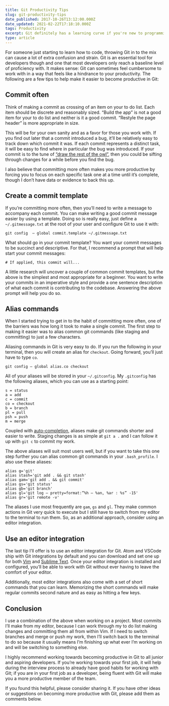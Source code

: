```yaml
---
title: Git Productivity Tips
slug: git-productivity-tips
date_published: 2017-10-26T13:12:00.000Z
date_updated: 2021-02-22T17:18:10.000Z
tags: Productivity
excerpt: Git definitely has a learning curve if you're new to programming. I've collected some quick tips to help you become more productive, sooner.
type: article
---
```


For someone just starting to learn how to code, throwing Git in to the mix can cause a lot of extra confusion and strain. Git is an essential tool for developers though and one that most developers only reach a baseline level of proficiency with. It makes sense: Git can sometimes feel cumbersome to work with in a way that feels like a hindrance to your productivity. The following are a few tips to help make it easier to become productive in Git:

## Commit often

Think of making a commit as crossing of an item on your to do list. Each item should be discrete and reasonably sized. “Build the app” is not a good item for your to do list and neither is it a good commit. “Restyle the page header” is more appropriate in size.

This will be for your own sanity and as a favor for those you work with. If you find out later that a commit introduced a bug, it’ll be relatively easy to track down which commit it was. If each commit represents a distinct task, it will be easy to find where in particular the bug was introduced. If your commit is to the tune of [“draw the rest of the owl”](https://imgur.com/rCr9A), then you could be sifting through changes for a while before you find the bug.

I also believe that committing more often makes you more productive by forcing you to focus on each specific task one at a time until it’s complete, though I don’t have data or evidence to back this up.

## Create a commit template

If you’re committing more often, then you’ll need to write a message to accompany each commit. You can make writing a good commit message easier by using a template. Doing so is really easy, just define a `~/.gitmessage.txt` at the root of your user and configure Git to use it with:

    git config  — global commit.template ~/.gitmessage.txt

What should go in your commit template? You want your commit messages to be succinct and descriptive. For that, I recommend a prompt that will help start your commit messages:

    # If applied, this commit will...

A little research will uncover a couple of common commit templates, but the above is the simplest and most appropriate for a beginner. You want to write your commits in an imperative style and provide a one sentence description of what each commit is contributing to the codebase. Answering the above prompt will help you do so.

## Alias commands

When I started trying to get in to the habit of committing more often, one of the barriers was how long it took to make a single commit. The first step to making it easier was to alias common git commands (like staging and committing) to just a few characters.

Aliasing commands in Git is very easy to do. If you run the following in your terminal, then you will create an alias for `checkout`. Going forward, you’ll just have to type `co`.

    git config — global alias.co checkout

All of your aliases will be stored in your `~/.gitconfig`. My `.gitconfig` has the following aliases, which you can use as a starting point:

    s = status
    a = add
    c = commit
    co = checkout
    b = branch
    pl = pull
    psh = push
    m = merge

Coupled with [auto-completion](https://git-scm.com/book/en/v1/Git-Basics-Tips-and-Tricks), aliases make git commands shorter and easier to write. Staging changes is as simple at `git a .` and I can follow it up with `git c` to commit my work.

The above aliases will suit most users well, but if you want to take this one step further you can alias common git commands in your `.bash_profile`. I also use these aliases:

    alias g='git'
    alias stash='git add . && git stash'
    alias gam='git add . && git commit'
    alias gs='git status'
    alias gb='git branch'
    alias gl='git log — pretty=format:”%h — %an, %ar : %s” -15'
    alias gr='git remote -v'

The aliases I use most frequently are `gam`, `gs` and `gl`. They make common actions in Git very quick to execute but I still have to switch from my editor to the terminal to run them. So, as an additional approach, consider using an editor integration.

## Use an editor integration

The last tip I’ll offer is to use an editor integration for Git. Atom and VSCode ship with Git integrations by default and you can download and set one up for both [Vim](https://github.com/tpope/vim-fugitive) and [Sublime Text](https://github.com/kemayo/sublime-text-git). Once your editor integration is installed and configured, you’ll be able to work with Git without ever having to leave the comfort of your editor.

Additionally, most editor integrations also come with a set of short commands that you can learn. Memorizing the short commands will make regular commits second nature and as easy as hitting a few keys.

## Conclusion

I use a combination of the above when working on a project. Most commits I’ll make from my editor, because I can work through my to do list making changes and committing them all from within Vim. If I need to switch branches and merge or push my work, then I’ll switch back to the terminal to do so because it usually means I’m finishing up what ever I’m working on and will be switching to something else.

I highly recommend working towards becoming productive in Git to all junior and aspiring developers. If you’re working towards your first job, it will help during the interview process to already have good habits for working with Git; if you are in your first job as a developer, being fluent with Git will make you a more productive member of the team.

If you found this helpful, please consider sharing it. If you have other ideas or suggestions on becoming more productive with Git, please add them as comments below.
